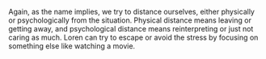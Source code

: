 Again, as the name implies, we try to distance ourselves, either physically or
psychologically from the situation. Physical distance means leaving or getting
away, and psychological distance means reinterpreting or just not caring as
much. Loren can try to escape or avoid the stress by focusing on something else
like watching a movie.
